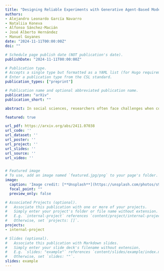 ```yaml
---
title: "Designing Reliable Experiments with Generative Agent-Based Modeling: A Comprehensive Guide Using Concordia by Google DeepMind"
authors:
- Alejandro Leonardo García Navarro
- Nataliia Koneva
- Alfonso Sánchez-Macián
- José Alberto Hernández
- Manuel Goyanes
date: "2024-11-11T00:00:00Z"
doi: ""

# Schedule page publish date (NOT publication's date).
publishDate: "2024-11-11T00:00:00Z"

# Publication type.
# Accepts a single type but formatted as a YAML list (for Hugo requirements).
# Enter a publication type from the CSL standard.
publication_types: ["preprint"]

# Publication name and optional abbreviated publication name.
publication: "arXiv"
publication_short: ""

abstract: In social sciences, researchers often face challenges when conducting large-scale experiments, particularly due to the simulations' complexity and the lack of technical expertise required to develop such frameworks. Agent-Based Modeling (ABM) is a computational approach that simulates agents' actions and interactions to evaluate how their behaviors influence the outcomes. However, the traditional implementation of ABM can be demanding and complex. Generative Agent-Based Modeling (GABM) offers a solution by enabling scholars to create simulations where AI-driven agents can generate complex behaviors based on underlying rules and interactions. This paper introduces a framework for designing reliable experiments using GABM, making sophisticated simulation techniques more accessible to researchers across various fields. We provide a step-by-step guide for selecting appropriate tools, designing the model, establishing experimentation protocols, and validating results.

featured: true

url_pdf: https://arxiv.org/abs/2411.07038
url_code: ''
url_dataset: ''
url_poster: ''
url_project: ''
url_slides: ''
url_source: ''
url_video: ''


# Featured image
# To use, add an image named `featured.jpg/png` to your page's folder. 
image:
  caption: 'Image credit: [**Unsplash**](https://unsplash.com/photos/s9CC2SKySJM)'
  focal_point: ""
  preview_only: false

# Associated Projects (optional).
#   Associate this publication with one or more of your projects.
#   Simply enter your project's folder or file name without extension.
#   E.g. `internal-project` references `content/project/internal-project/index.md`.
#   Otherwise, set `projects: []`.
projects:
- internal-project

# Slides (optional).
#   Associate this publication with Markdown slides.
#   Simply enter your slide deck's filename without extension.
#   E.g. `slides: "example"` references `content/slides/example/index.md`.
#   Otherwise, set `slides: ""`.
slides: example
---
```


<!-- This work is driven by the results in my [previous paper](/publication/conference-paper/) on LLMs.

{{% callout note %}}
Create your slides in Markdown - click the *Slides* button to check out the example.
{{% /callout %}}

Add the publication's **full text** or **supplementary notes** here. You can use rich formatting such as including [code, math, and images](https://docs.hugoblox.com/content/writing-markdown-latex/). -->
